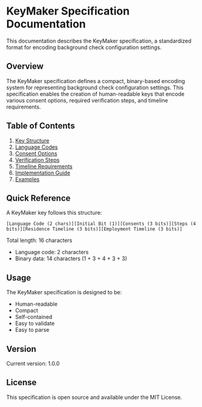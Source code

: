 # KeyMaker Specification Documentation

This documentation describes the KeyMaker specification, a standardized format for encoding background check configuration settings.

## Overview

The KeyMaker specification defines a compact, binary-based encoding system for representing background check configuration settings. This specification enables the creation of human-readable keys that encode various consent options, required verification steps, and timeline requirements.

## Table of Contents

1. [Key Structure](./key-structure.md)
2. [Language Codes](./language-codes.md)
3. [Consent Options](./consent-options.md)
4. [Verification Steps](./verification-steps.md)
5. [Timeline Requirements](./timeline-requirements.md)
6. [Implementation Guide](./implementation-guide.md)
7. [Examples](./examples.md)

## Quick Reference

A KeyMaker key follows this structure:
```
[Language Code (2 chars)][Initial Bit (1)][Consents (3 bits)][Steps (4 bits)][Residence Timeline (3 bits)][Employment Timeline (3 bits)]
```

Total length: 16 characters
- Language code: 2 characters
- Binary data: 14 characters (1 + 3 + 4 + 3 + 3)

## Usage

The KeyMaker specification is designed to be:
- Human-readable
- Compact
- Self-contained
- Easy to validate
- Easy to parse

## Version

Current version: 1.0.0

## License

This specification is open source and available under the MIT License. 
